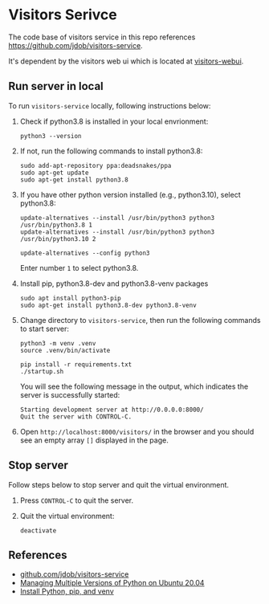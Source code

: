 # Visitors Serivce

The code base of visitors service in this repo references https://github.com/jdob/visitors-service.

It's dependent by the visitors web ui which is located at [visitors-webui](../visitors-webui/).

## Run server in local

To run `visitors-service` locally, following instructions below:

1. Check if python3.8 is installed in your local envrionment:
   
   ```
   python3 --version
   ```

1. If not, run the following commands to install python3.8:

   ```
   sudo add-apt-repository ppa:deadsnakes/ppa
   sudo apt-get update
   sudo apt-get install python3.8
   ```

1. If you have other python version installed (e.g., python3.10), select python3.8:

   ```
   update-alternatives --install /usr/bin/python3 python3 /usr/bin/python3.8 1
   update-alternatives --install /usr/bin/python3 python3 /usr/bin/python3.10 2
	
   update-alternatives --config python3
   ```

   Enter number `1` to select python3.8.

1. Install pip, python3.8-dev and python3.8-venv packages

   ```
   sudo apt install python3-pip
   sudo apt-get install python3.8-dev python3.8-venv
   ```

1. Change directory to `visitors-service`, then run the following commands to start server:

   ```
   python3 -m venv .venv
   source .venv/bin/activate
   
   pip install -r requirements.txt
   ./startup.sh
   ```

   You will see the following message in the output, which indicates the server is successfully started:
   
   ```
   Starting development server at http://0.0.0.0:8000/
   Quit the server with CONTROL-C.
   ``` 

1. Open `http://localhost:8000/visitors/` in the browser and you should see an empty array `[]` displayed in the page.

## Stop server

Follow steps below to stop server and quit the virtual environment.

1. Press `CONTROL-C` to quit the server.

1. Quit the virtual environment:

   ```
   deactivate
   ```

## References

* [github.com/jdob/visitors-service](https://github.com/jdob/visitors-service)
* [Managing Multiple Versions of Python on Ubuntu 20.04](https://hackersandslackers.com/multiple-python-versions-ubuntu-20-04/)
* [Install Python, pip, and venv](https://docs.microsoft.com/windows/python/web-frameworks#install-python-pip-and-venv)
